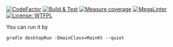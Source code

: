 [![CodeFactor](https://www.codefactor.io/repository/github/spbu-coding-2023/graphs-graphs-8/badge)](https://www.codefactor.io/repository/github/spbu-coding-2023/graphs-graphs-8)
[![Build & Test](https://github.com/spbu-coding-2023/graphs-graphs-8/actions/workflows/gradle-test.yml/badge.svg?branch=main)](https://github.com/spbu-coding-2023/graphs-graphs-8/actions/workflows/gradle-test.yml)
[![Measure coverage](https://github.com/spbu-coding-2023/graphs-graphs-8/actions/workflows/coverage.yml/badge.svg?branch=main)](https://github.com/spbu-coding-2023/graphs-graphs-8/actions/workflows/coverage.yml)
[![MegaLinter](https://github.com/spbu-coding-2023/graphs-graphs-8/actions/workflows/megalinter.yml/badge.svg?branch=main)](https://github.com/spbu-coding-2023/graphs-graphs-8/actions/workflows/megalinter.yml)
[![License: WTFPL](https://img.shields.io/badge/License-WTFPL-brightgreen.svg)](http://www.wtfpl.net/about/)

You can run it by 
```
gradle desktopRun -DmainClass=MainKt --quiet
```
